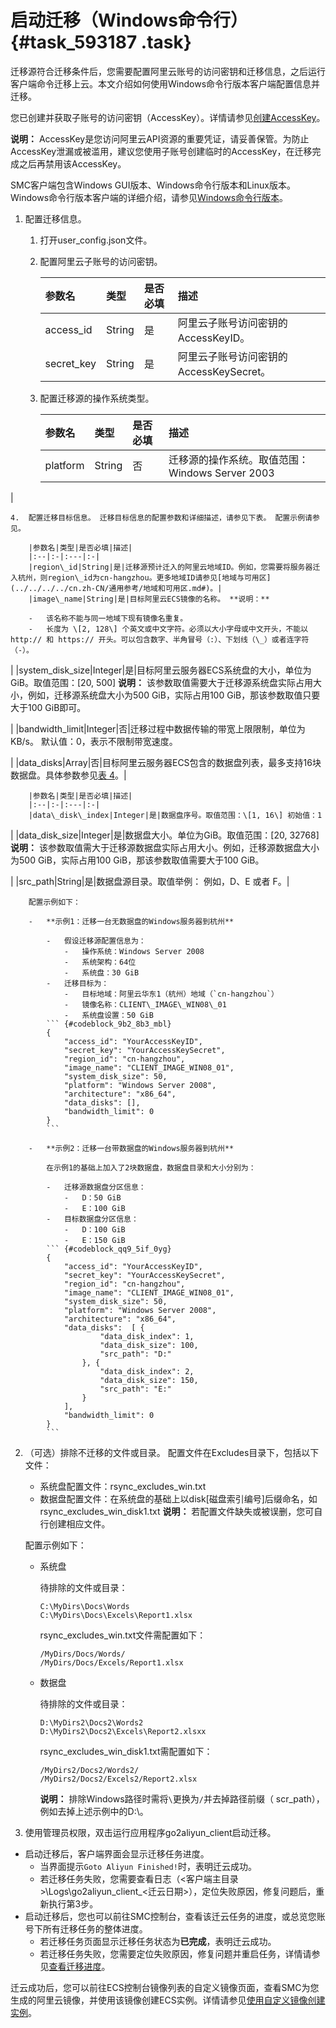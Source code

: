 # 启动迁移（Windows命令行） {#task_593187 .task}

迁移源符合迁移条件后，您需要配置阿里云账号的访问密钥和迁移信息，之后运行客户端命令迁移上云。本文介绍如何使用Windows命令行版本客户端配置信息并迁移。

您已创建并获取子账号的访问密钥（AccessKey）。详情请参见[创建AccessKey](../../../../cn.zh-CN/通用参考/创建AccessKey.md#)。

**说明：** AccessKey是您访问阿里云API资源的重要凭证，请妥善保管。为防止AccessKey泄漏或被滥用，建议您使用子账号创建临时的AccessKey，在迁移完成之后再禁用该AccessKey。

SMC客户端包含Windows GUI版本、Windows命令行版本和Linux版本。Windows命令行版本客户端的详细介绍，请参见[Windows命令行版本](../../../../cn.zh-CN/.md#section_t4z_3c5_8ug)。

1.  配置迁移信息。 
    1.  打开user\_config.json文件。
    2.  配置阿里云子账号的访问密钥。 

        |参数名|类型|是否必填|描述|
        |:--|:-|:---|:-|
        |access\_id|String|是|阿里云子账号访问密钥的AccessKeyID。|
        |secret\_key|String|是|阿里云子账号访问密钥的AccessKeySecret。|

    3.  配置迁移源的操作系统类型。 

        |参数名|类型|是否必填|描述|
        |:--|:-|:---|:-|
        |platform|String|否|迁移源的操作系统。取值范围：Windows Server 2003 | Windows Server 2008 | Windows Server 2012 | Windows Server 2016 **说明：** 参数`platform`的取值需要与以上列表保持一致，必须区分大小写，并保持空格一致。

 |

    4.  配置迁移目标信息。 迁移目标信息的配置参数和详细描述，请参见下表。 配置示例请参见。

        |参数名|类型|是否必填|描述|
        |:--|:-|:---|:-|
        |region\_id|String|是|迁移源预计迁入的阿里云地域ID。例如，您需要将服务器迁入杭州，则region\_id为cn-hangzhou。更多地域ID请参见[地域与可用区](../../../../cn.zh-CN/通用参考/地域和可用区.md#)。|
        |image\_name|String|是|目标阿里云ECS镜像的名称。 **说明：** 

        -   该名称不能与同一地域下现有镜像名重复。
        -   长度为 \[2, 128\] 个英文或中文字符。必须以大小字母或中文开头，不能以 http:// 和 https:// 开头。可以包含数字、半角冒号（:）、下划线（\_）或者连字符（-）。
 |
        |system\_disk\_size|Integer|是|目标阿里云服务器ECS系统盘的大小，单位为GiB。取值范围：\[20, 500\] **说明：** 该参数取值需要大于迁移源系统盘实际占用大小，例如，迁移源系统盘大小为500 GiB，实际占用100 GiB，那该参数取值只要大于100 GiB即可。

 |
        |bandwidth\_limit|Integer|否|迁移过程中数据传输的带宽上限限制，单位为 KB/s。 默认值：0，表示不限制带宽速度。

 |
        |data\_disks|Array|否|目标阿里云服务器ECS包含的数据盘列表，最多支持16块数据盘。具体参数参见[表 4](#table_huo_2ez_2g1)。|

        |参数名|类型|是否必填|描述|
        |:--|:-|:---|:-|
        |data\_disk\_index|Integer|是|数据盘序号。取值范围：\[1, 16\] 初始值：1

 |
        |data\_disk\_size|Integer|是|数据盘大小。单位为GiB。取值范围：\[20, 32768\] **说明：** 该参数取值需大于迁移源数据盘实际占用大小。例如，迁移源数据盘大小为500 GiB，实际占用100 GiB，那该参数取值需要大于100 GiB。

 |
        |src\_path|String|是|数据盘源目录。取值举例： 例如，D、E 或者 F。|

        配置示例如下：

        -   **示例1：迁移一台无数据盘的Windows服务器到杭州** 

            -   假设迁移源配置信息为：
                -   操作系统：Windows Server 2008
                -   系统架构：64位
                -   系统盘：30 GiB
            -   迁移目标为：
                -   目标地域：阿里云华东1（杭州）地域（`cn-hangzhou`）
                -   镜像名称：CLIENT\_IMAGE\_WIN08\_01
                -   系统盘设置：50 GiB
            ``` {#codeblock_9b2_8b3_mbl}
            {
                "access_id": "YourAccessKeyID",
                "secret_key": "YourAccessKeySecret",
                "region_id": "cn-hangzhou",
                "image_name": "CLIENT_IMAGE_WIN08_01",
                "system_disk_size": 50,
                "platform": "Windows Server 2008",
                "architecture": "x86_64",
                "data_disks": [],
                "bandwidth_limit": 0
            }
            ```

        -   **示例2：迁移一台带数据盘的Windows服务器到杭州** 

            在示例1的基础上加入了2块数据盘，数据盘目录和大小分别为：

            -   迁移源数据盘分区信息：
                -   D：50 GiB
                -   E：100 GiB
            -   目标数据盘分区信息：
                -   D：100 GiB
                -   E：150 GiB
            ``` {#codeblock_qq9_5if_0yg}
            {
                "access_id": "YourAccessKeyID",
                "secret_key": "YourAccessKeySecret",
                "region_id": "cn-hangzhou",
                "image_name": "CLIENT_IMAGE_WIN08_01",
                "system_disk_size": 50,
                "platform": "Windows Server 2008",
                "architecture": "x86_64",
                "data_disks":  [ {
                        "data_disk_index": 1,
                        "data_disk_size": 100,
                        "src_path": "D:"
                    }, {
                        "data_disk_index": 2,
                        "data_disk_size": 150,
                        "src_path": "E:"
                    }
                ],
                "bandwidth_limit": 0
            }
            ```

2.  （可选）排除不迁移的文件或目录。 配置文件在Excludes目录下，包括以下文件：

    -   系统盘配置文件：rsync\_excludes\_win.txt
    -   数据盘配置文件：在系统盘的基础上以disk\[磁盘索引编号\]后缀命名，如rsync\_excludes\_win\_disk1.txt
    **说明：** 若配置文件缺失或被误删，您可自行创建相应文件。

    配置示例如下：

    -   系统盘

        待排除的文件或目录：

        ``` {#codeblock_unl_32a_q28}
        C:\MyDirs\Docs\Words
        C:\MyDirs\Docs\Excels\Report1.xlsx
        ```

        rsync\_excludes\_win.txt文件需配置如下：

        ``` {#codeblock_g7i_5yr_gvb}
        /MyDirs/Docs/Words/
        /MyDirs/Docs/Excels/Report1.xlsx
        ```

    -   数据盘

        待排除的文件或目录：

        ``` {#codeblock_hgr_6hf_d3r}
        D:\MyDirs2\Docs2\Words2
        D:\MyDirs2\Docs2\Excels\Report2.xlsxx
        ```

        rsync\_excludes\_win\_disk1.txt需配置如下：

        ``` {#codeblock_8z3_pw0_d7o}
        /MyDirs2/Docs2/Words2/
        /MyDirs2/Docs2/Excels2/Report2.xlsx
        ```

        **说明：** 排除Windows路径时需将`\`更换为`/`并去掉路径前缀（ scr\_path），例如去掉上述示例中的D:\\。

3.  使用管理员权限，双击运行应用程序go2aliyun\_client启动迁移。

-   启动迁移后，客户端界面会显示迁移任务进度。
    -   当界面提示`Goto Aliyun Finished!`时，表明迁云成功。
    -   若迁移任务失败，您需要查看日志（<客户端主目录\>\\Logs\\go2aliyun\_client\_<迁云日期\>），定位失败原因，修复问题后，重新执行第3步。
-   启动迁移后，您也可以前往SMC控制台，查看该迁云任务的进度，或总览您账号下所有迁移任务的整体进度。
    -   若迁移任务页面显示迁移任务状态为**已完成**，表明迁云成功。
    -   若迁移任务失败，您需要定位失败原因，修复问题并重启任务，详情请参见[查看迁移进度](cn.zh-CN/快速入门/客户端迁移/查看迁移进度.md#)。

迁云成功后，您可以前往ECS控制台镜像列表的自定义镜像页面，查看SMC为您生成的阿里云镜像，并使用该镜像创建ECS实例。详情请参见[使用自定义镜像创建实例](../../../../cn.zh-CN/实例/创建实例/使用自定义镜像创建实例.md#)。

